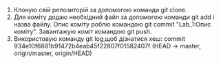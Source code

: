 1. Клоную свій репозиторій за допомогою команди git clone.
2. Для коміту додаю необхідний файл за допомогою команди git add i назва файлу. Опис коміту роблю командою git commit "Lab_1:Опис коміту". Завантажую коміт командою git push.
3. Використовую команду git log,щоб дізнатися хеш: commit 934e10f6881b91472b4eab45f22807f01582407f (HEAD -> master, origin/master, origin/HEAD)
